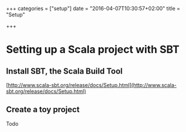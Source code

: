 +++
categories = ["setup"]
date = "2016-04-07T10:30:57+02:00"
title = "Setup"

+++

# Setting up a Scala project with SBT

## Install SBT, the Scala Build Tool
[http://www.scala-sbt.org/release/docs/Setup.html](http://www.scala-sbt.org/release/docs/Setup.html)

## Create a toy project
Todo


